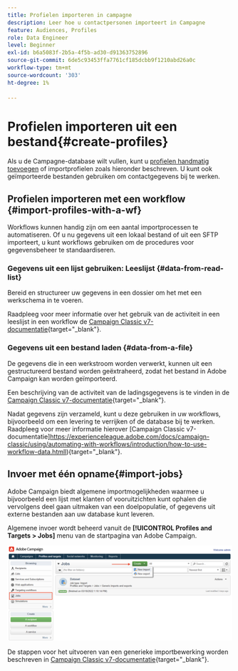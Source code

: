 ```yaml
---
title: Profielen importeren in campagne
description: Leer hoe u contactpersonen importeert in Campagne
feature: Audiences, Profiles
role: Data Engineer
level: Beginner
exl-id: b6a5083f-2b5a-4f5b-ad30-d91363752896
source-git-commit: 6de5c93453ffa7761cf185dcbb9f1210abd26a0c
workflow-type: tm+mt
source-wordcount: '303'
ht-degree: 1%

---
```


# Profielen importeren uit een bestand{#create-profiles}

Als u de Campagne-database wilt vullen, kunt u [profielen handmatig toevoegen](create-profiles.md) of importprofielen zoals hieronder beschreven. U kunt ook geïmporteerde bestanden gebruiken om contactgegevens bij te werken.

## Profielen importeren met een workflow {#import-profiles-with-a-wf}

Workflows kunnen handig zijn om een aantal importprocessen te automatiseren. Of u nu gegevens uit een lokaal bestand of uit een SFTP importeert, u kunt workflows gebruiken om de procedures voor gegevensbeheer te standaardiseren.

### Gegevens uit een lijst gebruiken: Leeslijst {#data-from-read-list}

Bereid en structureer uw gegevens in een dossier om het met een werkschema in te voeren.

Raadpleeg voor meer informatie over het gebruik van de activiteit in een leeslijst in een workflow de [Campaign Classic v7-documentatie](https://experienceleague.adobe.com/docs/campaign-classic/using/automating-with-workflows/targeting-activities/read-list.html){target=&quot;_blank&quot;}.

### Gegevens uit een bestand laden {#data-from-a-file}

De gegevens die in een werkstroom worden verwerkt, kunnen uit een gestructureerd bestand worden geëxtraheerd, zodat het bestand in Adobe Campaign kan worden geïmporteerd.

Een beschrijving van de activiteit van de ladingsgegevens is te vinden in de [Campaign Classic v7-documentatie](https://experienceleague.adobe.com/docs/campaign-classic/using/automating-with-workflows/action-activities/data-loading--file-.html){target=&quot;_blank&quot;}.

Nadat gegevens zijn verzameld, kunt u deze gebruiken in uw workflows, bijvoorbeeld om een levering te verrijken of de database bij te werken. Raadpleeg voor meer informatie hierover [Campaign Classic v7-documentatie]https://experienceleague.adobe.com/docs/campaign-classic/using/automating-with-workflows/introduction/how-to-use-workflow-data.htmll){target=&quot;_blank&quot;}.

## Invoer met één opname{#import-jobs}

Adobe Campaign biedt algemene importmogelijkheden waarmee u bijvoorbeeld een lijst met klanten of vooruitzichten kunt ophalen die vervolgens deel gaan uitmaken van een doelpopulatie, of gegevens uit externe bestanden aan uw database kunt leveren.

Algemene invoer wordt beheerd vanuit de **[!UICONTROL Profiles and Targets > Jobs]** menu van de startpagina van Adobe Campaign.

![](assets/new-import-job.png)

De stappen voor het uitvoeren van een generieke importbewerking worden beschreven in [Campaign Classic v7-documentatie](https://experienceleague.adobe.com/docs/campaign-classic/using/getting-started/importing-and-exporting-data/generic-imports-exports/about-generic-imports-exports.html){target=&quot;_blank&quot;}.
